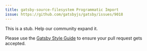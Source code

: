 ```yaml
---
title: gatsby-source-filesystem Programmatic Import
issue: https://github.com/gatsbyjs/gatsby/issues/9018
---
```


This is a stub. Help our community expand it.

Please use the [Gatsby Style Guide](/contributing/gatsby-style-guide) to ensure your
pull request gets accepted.
